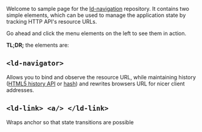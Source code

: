 Welcome to sample page for the [ld-navigation][gh] repository. It contains two simple elements,
which can be used to manage the application state by tracking HTTP API's resource URLs.

Go ahead and click the menu elements on the left to see them in action.

**TL;DR;** the elements are:

## `<ld-navigator>`

Allows you to bind and observe the resource URL, while maintaining history
([HTML5 history API][history] or [hash][useHash]) and rewrites browsers URL for nicer
client addresses.

## `<ld-link> <a/> </ld-link>`

Wraps anchor so that state transitions are possible

[gh]: https://github.com/tpluscode/ld-navigation
[history]: https://developer.mozilla.org/en/docs/Web/API/History
[useHash]: #useHash
